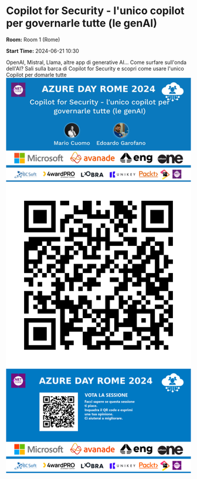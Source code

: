 # Copilot for Security - l'unico copilot per governarle tutte (le genAI)
**Room:** Room 1 (Rome)

**Start Time:** 2024-06-21 10:30

OpenAI, Mistral, Llama, altre app di generative AI... Come surfare sull'onda dell'AI? Sali sulla barca di Copilot for Security e scopri come usare l'unico Copilot per domarle tutte
![Banner](room1_10_30.jpeg 'SessionBanner')
![QR](qr.png 'Qr')
![Voting Banner](votingBanner.png 'Voting Banner')

